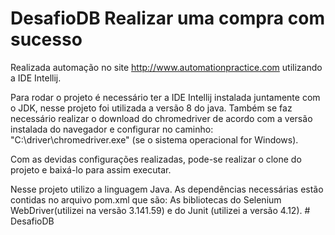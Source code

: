 # DesafioDB Realizar uma compra com sucesso

Realizada automação no site http://www.automationpractice.com utilizando a IDE Intellij.

Para rodar o projeto é necessário ter a IDE Intellij instalada juntamente com o JDK, nesse projeto foi utilizada a versão 8 do java.
Também se faz necessário realizar o download do chromedriver de acordo com a versão instalada do navegador e configurar no caminho: 
"C:\\driver\\chromedriver.exe" (se o sistema operacional for Windows).

Com as devidas configurações realizadas, pode-se realizar o clone do projeto e baixá-lo para assim executar.
 
Nesse projeto utilizo a linguagem Java. As dependências necessárias estão contidas no arquivo pom.xml que são: As bibliotecas do Selenium WebDriver(utilizei na versão 3.141.59)
e do Junit (utilizei a versão 4.12). # DesafioDB
